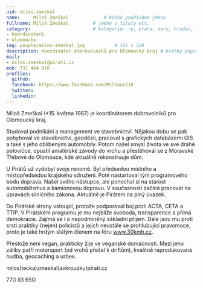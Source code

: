 ```yaml
---
uid: milos.zmeskal
name:     Miloš Zmeškal      		# běžně používáné jméno
fullname: Miloš Zmeškal  		# jméno s tituly etc.
category:                 		# kategorie: rp, praha, vary, hradec, jmk, senat
- koordinatori
- olomoucko
img: people/milos-zmeskal.jpg           # 165 x 220
description: Koordinátor dobrovolníků pro Olomoucký kraj # kratký popis, max 160 znaků
mail:
- milos.zmeskal@pirati.cz
mob: 731 464 910
profiles:
  github:
  facebook:	https://www.facebook.com/Milhauzz18			
  twitter:
  linkedin: 
---
```


Miloš Zmeškal (*15. května 1987) je koordinátorem dobrovolníků pro Olomoucký kraj.

Studoval podnikání a management ve stavebnictví. Nějakou dobu se pak pohyboval ve stavebnictví, geodézii, pracoval s grafických databázemi GIS a také s jeho oblíbenými automobily. Potom našel smysl života ve své drahé polovičce, opustil amatérské závody do vrchu a přestěhoval se z Moravské Třebové do Olomouce, kde aktuálně rekonstruuje dům.

U Pirátů už vydobyl svoje renomé. Byl předsedou místního a místopředsedou krajského sdružení. Poté nastartoval tým programového bodu doprava. Našel svého nástupce, ale ponechal si na starost automobilismus a kamionovou dopravu. V současnosti začíná pracovat na úpravách silničního zákona. Aktuálně je Pirátem na plný úvazek.

Do Pirátské strany vstoupil, protože podporoval boj proti ACTA, CETA a TTIP. V Pirátském programu je mu nejblíže svoboda, transparence a přímá demokracie. Zajímá se i o nepodmíněný základní příjem. Dále jsou mu proti srsti praktiky (nejen) policistů a jejich neustále se prohlubující pravomoce, proto je také hrdým stálým členem na fóru www.30kmh.cz.

Přestože není vegan, prakticky žije ve veganské domácnosti. Mezi jeho záliby patří motorsport (od vrchů přešel k driftům), kvalitně reprodukovaná hudba, geocaching a urbex.

milos(tecka)zmeskal(avkrouzku)pirati.cz

77O ll3 65O

